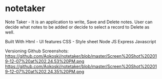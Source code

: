 # notetaker
Note Taker - It is an application to write, Save and Delete notes. User can decide what notes to be added or decide to select a record to Delete as well.

Built With
Html - UI features
CSS - Style sheet
Node JS
Express
Javascript

Versioning
Github
Screenshots:
https://github.com/Aokoski/notetaker/blob/master/Screen%20Shot%202019-12-07%20at%202.24.53%20PM.png
https://github.com/Aokoski/notetaker/blob/master/Screen%20Shot%202019-12-07%20at%202.24.35%20PM.png
